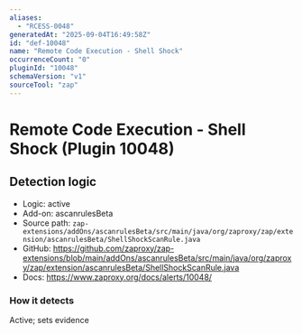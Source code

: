 ```yaml
---
aliases:
  - "RCESS-0048"
generatedAt: "2025-09-04T16:49:58Z"
id: "def-10048"
name: "Remote Code Execution - Shell Shock"
occurrenceCount: "0"
pluginId: "10048"
schemaVersion: "v1"
sourceTool: "zap"
---
```


# Remote Code Execution - Shell Shock (Plugin 10048)

## Detection logic

- Logic: active
- Add-on: ascanrulesBeta
- Source path: `zap-extensions/addOns/ascanrulesBeta/src/main/java/org/zaproxy/zap/extension/ascanrulesBeta/ShellShockScanRule.java`
- GitHub: https://github.com/zaproxy/zap-extensions/blob/main/addOns/ascanrulesBeta/src/main/java/org/zaproxy/zap/extension/ascanrulesBeta/ShellShockScanRule.java
- Docs: https://www.zaproxy.org/docs/alerts/10048/

### How it detects

Active; sets evidence

